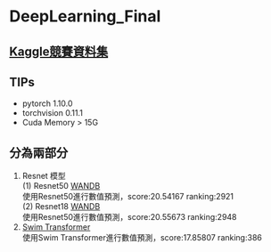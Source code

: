 # DeepLearning_Final
## [Kaggle競賽資料集](https://www.kaggle.com/c/petfinder-pawpularity-score)
## TIPs
* pytorch  1.10.0 
* torchvision 0.11.1
* Cuda Memory > 15G
## 分為兩部分
1. Resnet 模型  
   (1) Resnet50 [WANDB](https://wandb.ai/garymarz/PetFinder_my_Pawpularity%20Contest%20resnet50/runs/298tv2k6/overview?workspace=user-garymarz)  
       使用Resnet50進行數值預測，score:20.54167 ranking:2921  
   (2) Resnet18 [WANDB](https://wandb.ai/garymarz/PetFinder_my_Pawpularity%20Contest/runs/vqf5m6hp/overview?workspace=user-garymarz)  
       使用Resnet50進行數值預測，score:20.55673 ranking:2948  
2. [Swim Transformer](https://www.google.com/search?q=Swin+Transformer&rlz=1C1ONGR_zhTWTW955TW955&oq=Swin+Transformer&aqs=chrome.0.69i59l2j69i60l3.1005j0j4&sourceid=chrome&ie=UTF-8)  
   使用Swim Transformer進行數值預測，score:17.85807 ranking:386
